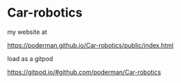 # Car-robotics


my website at

 https://poderman.github.io/Car-robotics/public/index.html
 
 
 load as a gitpod
 
 
 https://gitpod.io/#github.com/poderman/Car-robotics
